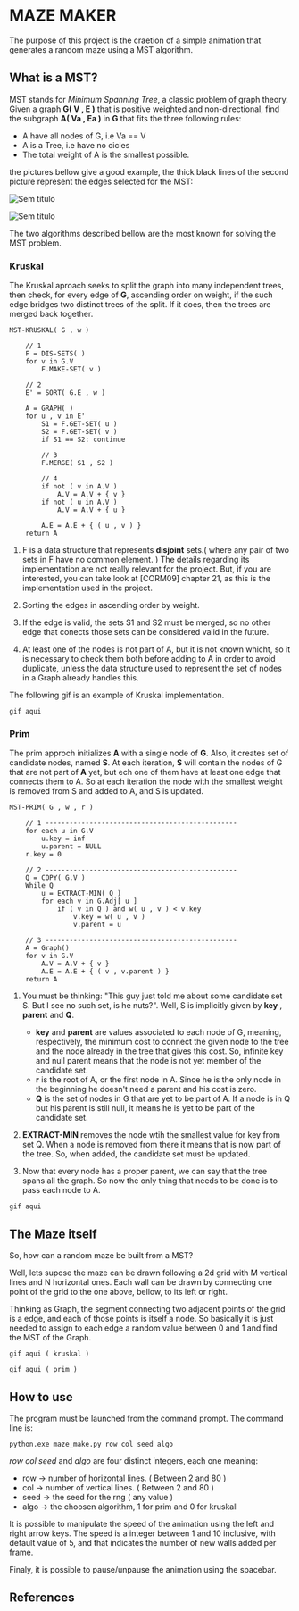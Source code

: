 # MAZE MAKER

The purpose of this project is the craetion of a simple animation that generates a random maze 
using a MST algorithm.

## What is a MST?

MST stands for *Minimum Spanning Tree*, a classic problem of graph theory. Given a graph **G( V , E )**
that is positive weighted and non-directional, find the subgraph **A( Va , Ea )** in **G** that fits the three
following rules:

* A have all nodes of G, i.e Va == V 
* A is a Tree, i.e have no cicles
* The total weight of A is the smallest possible.

the pictures bellow give a good example, the thick black lines of the second picture represent the edges selected for the MST:

![Sem título](https://user-images.githubusercontent.com/36990809/117898447-5de69680-b29b-11eb-9c7c-f801a23eca0d.png)

![Sem título](https://user-images.githubusercontent.com/36990809/117898938-7d31f380-b29c-11eb-962a-4c1210b85b25.png)

The two algorithms described bellow are the most known for solving the MST problem.

### Kruskal

The Kruskal aproach seeks to split the graph into many independent trees, then check,
for every edge of **G**, ascending order on weight, if the such edge bridges two distinct
trees of the split. If it does, then the trees are merged back together.

```
MST-KRUSKAL( G , w )

    // 1
    F = DIS-SETS( )
    for v in G.V
        F.MAKE-SET( v )

    // 2
    E' = SORT( G.E , w )

    A = GRAPH( )
    for u , v in E'
        S1 = F.GET-SET( u )
        S2 = F.GET-SET( v )
        if S1 == S2: continue

        // 3
        F.MERGE( S1 , S2 )
        
        // 4
        if not ( v in A.V )
            A.V = A.V + { v }
        if not ( u in A.V )
            A.V = A.V + { u }
        
        A.E = A.E + { ( u , v ) }
    return A
```

1. F is a data structure that represents **disjoint** sets.( where any pair of two sets in F have no 
common element. ) The details regarding its implementation are not really relevant for the project.
But, if you are interested, you can take look at [CORM09] chapter 21, as this is the implementation
used in the project.

2. Sorting the edges in ascending order by weight.

3. If the edge is valid, the sets S1 and S2 must be merged, so no other edge that conects those sets
can be considered valid in the future.

4. At least one of the nodes is not part of A, but it is not known whicht, so it is necessary to check
them both before adding to A in order to avoid duplicate, unless the data structure used to represent
the set of nodes in a Graph already handles this.

The following gif is an example of Kruskal implementation.
```
gif aqui
```

### Prim

The prim approch initializes **A** with a single node of **G**. Also, it creates 
set of candidate nodes, named **S**. At each iteration, **S** will contain the nodes of G
that are not part of **A** yet, but ech one of them have at least one edge that connects them to
A. So at each iteration the node with the smallest weight is removed from S and added to A, and S
is updated.

```
MST-PRIM( G , w , r )

    // 1 ------------------------------------------------
    for each u in G.V
        u.key = inf
        u.parent = NULL
    r.key = 0

    // 2 ------------------------------------------------
    Q = COPY( G.V )
    While Q
        u = EXTRACT-MIN( Q )
        for each v in G.Adj[ u ]
            if ( v in Q ) and w( u , v ) < v.key
                v.key = w( u , v )
                v.parent = u
    
    // 3 ------------------------------------------------
    A = Graph()
    for v in G.V
        A.V = A.V + { v }
        A.E = A.E + { ( v , v.parent ) }
    return A
```

1. You must be thinking: "This guy just told me about some candidate set S. But I see no such set, is he nuts?". Well, 
S is implicitly given by **key** , **parent** and **Q**.
   - **key** and **parent** are values associated to each node of G, meaning, respectively, the minimum
   cost to connect the given node to the tree and the node already in the tree that gives this cost. So,
   infinite key and null parent means that the node is not yet member of the candidate set.
   - **r** is the root of A, or the first node in A. Since he is the only node in the beginning he doesn't need
   a parent and his cost is zero.
   - **Q** is the set of nodes in G that are yet to be part of A. If a node is in Q but his parent is still null,
   it means he is yet to be part of the candidate set.

2. **EXTRACT-MIN** removes the node wtih the smallest value for key from set Q. When a node is removed from there
it means that is now part of the tree. So, when added, the candidate set must be updated.

3. Now that every node has a proper parent, we can say that the tree spans all the graph. So now the only thing that needs
to be done is to pass each node to A.

```
gif aqui
```

## The Maze itself

So, how can a random maze be built from a MST?

Well, lets supose the maze can be drawn following a 2d grid with M vertical
lines and N horizontal ones. Each wall can be drawn by connecting one point of the grid
to the one above, bellow, to its left or right.

Thinking as Graph, the segment connecting two adjacent points of the grid is a edge, and 
each of those points is itself a node. So basically it is just needed to assign to each edge
a random value between 0 and 1 and find the MST of the Graph.

```
gif aqui ( kruskal )
```

```
gif aqui ( prim )
```

## How to use

The program must be launched from the command prompt. The command line is:
```
python.exe maze_make.py row col seed algo
```

*row* *col* *seed* and *algo* are four distinct integers, each one meaning:
* row -> number of horizontal lines. ( Between 2 and 80 )
* col -> number of vertical lines.   ( Between 2 and 80 )
* seed -> the seed for the rng       ( any value )
* algo -> the choosen algorithm, 1 for prim and 0 for kruskall

It is possible to manipulate the speed of the animation using the left and right arrow
keys. The speed is a integer between 1 and 10 inclusive, with default value of 5, and that indicates
the number of new walls added per frame. 

Finaly, it is possible to pause/unpause the animation using the spacebar.

## References

